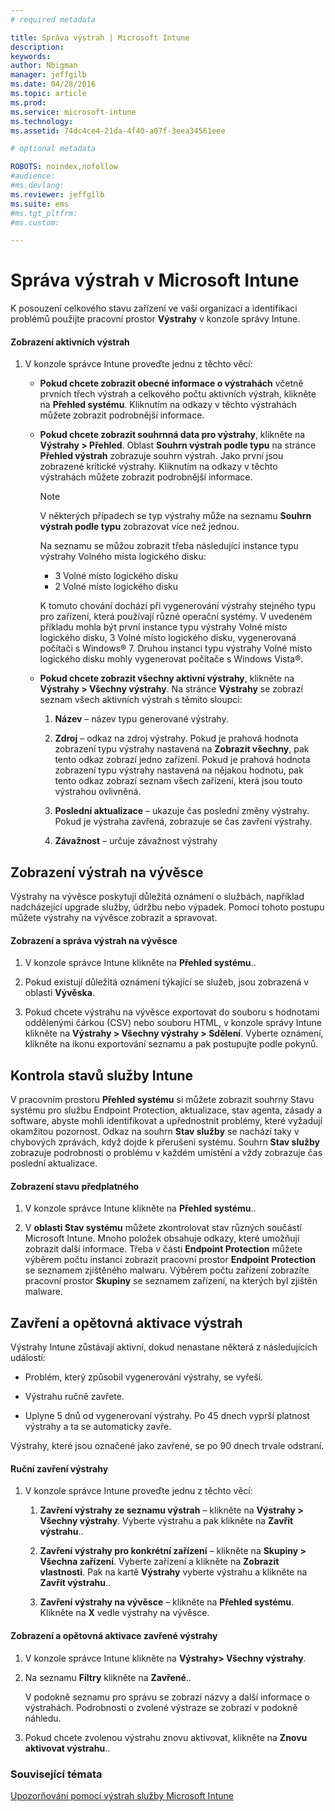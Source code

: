 ```yaml
---
# required metadata

title: Správa výstrah | Microsoft Intune
description:
keywords:
author: Nbigman
manager: jeffgilb
ms.date: 04/28/2016
ms.topic: article
ms.prod:
ms.service: microsoft-intune
ms.technology:
ms.assetid: 74dc4ce4-21da-4f40-a07f-3eea34561eee

# optional metadata

ROBOTS: noindex,nofollow
#audience:
#ms.devlang:
ms.reviewer: jeffgilb
ms.suite: ems
#ms.tgt_pltfrm:
#ms.custom:

---
```


# Správa výstrah v Microsoft Intune
K posouzení celkového stavu zařízení ve vaší organizaci a identifikaci problémů použijte pracovní prostor **Výstrahy** v konzole správy Intune.

#### Zobrazení aktivních výstrah

1.  V konzole správce Intune proveďte jednu z těchto věcí:

    -   **Pokud chcete zobrazit obecné informace o výstrahách** včetně prvních třech výstrah a celkového počtu aktivních výstrah, klikněte na **Přehled systému**. Kliknutím na odkazy v těchto výstrahách můžete zobrazit podrobnější informace.

    -   **Pokud chcete zobrazit souhrnná data pro výstrahy**, klikněte na **Výstrahy &gt; Přehled**. Oblast **Souhrn výstrah podle typu** na stránce **Přehled výstrah** zobrazuje souhrn výstrah. Jako první jsou zobrazené kritické výstrahy. Kliknutím na odkazy v těchto výstrahách můžete zobrazit podrobnější informace.

        > [!NOTE]
        > V některých případech se typ výstrahy může na seznamu **Souhrn výstrah podle typu** zobrazovat více než jednou.
        > 
        > Na seznamu se můžou zobrazit třeba následující instance typu výstrahy Volného místa logického disku:
        > 
        > -   3 Volné místo logického disku
        > -   2 Volné místo logického disku
        > 
        > K tomuto chování dochází při vygenerování výstrahy stejného typu pro zařízení, která používají různé operační systémy. V uvedeném příkladu mohla být první instance typu výstrahy Volné místo logického disku, 3 Volné místo logického disku, vygenerovaná počítači s Windows® 7. Druhou instanci typu výstrahy Volné místo logického disku mohly vygenerovat počítače s Windows Vista®.

    -   **Pokud chcete zobrazit všechny aktivní výstrahy**, klikněte na **Výstrahy &gt; Všechny výstrahy**. Na stránce **Výstrahy** se zobrazí seznam všech aktivních výstrah s těmito sloupci:

        1.  **Název** – název typu generované výstrahy.

        2.  **Zdroj** – odkaz na zdroj výstrahy. Pokud je prahová hodnota zobrazení typu výstrahy nastavená na **Zobrazit všechny**, pak tento odkaz zobrazí jedno zařízení. Pokud je prahová hodnota zobrazení typu výstrahy nastavená na nějakou hodnotu, pak tento odkaz zobrazí seznam všech zařízení, která jsou touto výstrahou ovlivněná.

        3.  **Poslední aktualizace** – ukazuje čas poslední změny výstrahy. Pokud je výstraha zavřená, zobrazuje se čas zavření výstrahy.

        4.  **Závažnost** – určuje závažnost výstrahy

## Zobrazení výstrah na vývěsce
Výstrahy na vývěsce poskytují důležitá oznámení o službách, například nadcházející upgrade služby, údržbu nebo výpadek. Pomocí tohoto postupu můžete výstrahy na vývěsce zobrazit a spravovat.

#### Zobrazení a správa výstrah na vývěsce

1.  V konzole správce Intune klikněte na **Přehled systému**..

2.  Pokud existují důležitá oznámení týkající se služeb, jsou zobrazená v oblasti **Vývěska**.

3.  Pokud chcete výstrahu na vývěsce exportovat do souboru s hodnotami oddělenými čárkou (CSV) nebo souboru HTML, v konzole správy Intune klikněte na **Výstrahy &gt; Všechny výstrahy &gt; Sdělení**. Vyberte oznámení, klikněte na ikonu exportování seznamu a pak postupujte podle pokynů.

## Kontrola stavů služby Intune
V pracovním prostoru **Přehled systému** si můžete zobrazit souhrny Stavu systému pro službu Endpoint Protection, aktualizace, stav agenta, zásady a software, abyste mohli identifikovat a upřednostnit problémy, které vyžadují okamžitou pozornost. Odkaz na souhrn **Stav služby** se nachází taky v chybových zprávách, když dojde k přerušení systému. Souhrn **Stav služby** zobrazuje podrobnosti o problému v každém umístění a vždy zobrazuje čas poslední aktualizace.

#### Zobrazení stavu předplatného

1.  V konzole správce Intune klikněte na **Přehled systému**..

2.  V **oblasti Stav systému** můžete zkontrolovat stav různých součástí Microsoft Intune. Mnoho položek obsahuje odkazy, které umožňují zobrazit další informace. Třeba v části **Endpoint Protection** můžete výběrem počtu instancí zobrazit pracovní prostor **Endpoint Protection** se seznamem zjištěného malwaru. Výběrem počtu zařízení zobrazíte pracovní prostor **Skupiny** se seznamem zařízení, na kterých byl zjištěn malware.

## Zavření a opětovná aktivace výstrah
Výstrahy Intune zůstávají aktivní, dokud nenastane některá z následujících událostí:

-   Problém, který způsobil vygenerování výstrahy, se vyřeší.

-   Výstrahu ručně zavřete.

-   Uplyne 5 dnů od vygenerovaní výstrahy. Po 45 dnech vyprší platnost výstrahy a ta se automaticky zavře.

Výstrahy, které jsou označené jako zavřené, se po 90 dnech trvale odstraní.

#### Ruční zavření výstrahy

1.  V konzole správce Intune proveďte jednu z těchto věcí:

    1.  **Zavření výstrahy ze seznamu výstrah** – klikněte na **Výstrahy &gt; Všechny výstrahy**. Vyberte výstrahu a pak klikněte na **Zavřít výstrahu**..

    2.  **Zavření výstrahy pro konkrétní zařízení** – klikněte na **Skupiny &gt; Všechna zařízení**. Vyberte zařízení a klikněte na **Zobrazit vlastnosti**. Pak na kartě **Výstrahy** vyberte výstrahu a klikněte na **Zavřít výstrahu**..

    3.  **Zavření výstrahy na vývěsce** – klikněte na **Přehled systému**. Klikněte na **X** vedle výstrahy na vývěsce.

#### Zobrazení a opětovná aktivace zavřené výstrahy

1.  V konzole správce Intune klikněte na **Výstrahy&gt; Všechny výstrahy**.

2.  Na seznamu **Filtry** klikněte na **Zavřené**..

    V podokně seznamu pro správu se zobrazí názvy a další informace o výstrahách. Podrobnosti o zvolené výstraze se zobrazí v podokně náhledu.

3.  Pokud chcete zvolenou výstrahu znovu aktivovat, klikněte na **Znovu aktivovat výstrahu**..

### Související témata
[Upozorňování pomocí výstrah služby Microsoft Intune](get-notified-by-microsoft-intune-alerts.md)



<!--HONumber=May16_HO1-->


